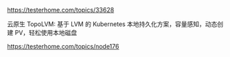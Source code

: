https://testerhome.com/topics/33628

云原生 TopoLVM: 基于 LVM 的 Kubernetes 本地持久化方案，容量感知，动态创建 PV，轻松使用本地磁盘

https://testerhome.com/topics/node176